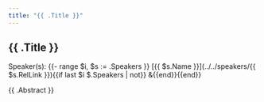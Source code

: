 ```yaml
---
title: "{{ .Title }}"
---
```


## {{ .Title }}

Speaker(s): {{- range $i, $s := .Speakers }} [{{ $s.Name }}](../../speakers/{{ $s.RelLink }}){{if last $i $.Speakers | not}} &{{end}}{{end}}

{{ .Abstract }}
